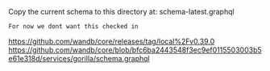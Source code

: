 Copy the current schema to this directory at:
schema-latest.graphql

    For now we dont want this checked in

https://github.com/wandb/core/releases/tag/local%2Fv0.39.0
https://github.com/wandb/core/blob/bfc6ba2443548f3ec9ef0115503003b5e61e318d/services/gorilla/schema.graphql
